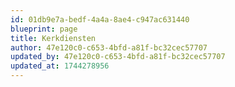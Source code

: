 ```yaml
---
id: 01db9e7a-bedf-4a4a-8ae4-c947ac631440
blueprint: page
title: Kerkdiensten
author: 47e120c0-c653-4bfd-a81f-bc32cec57707
updated_by: 47e120c0-c653-4bfd-a81f-bc32cec57707
updated_at: 1744278956
---
```

